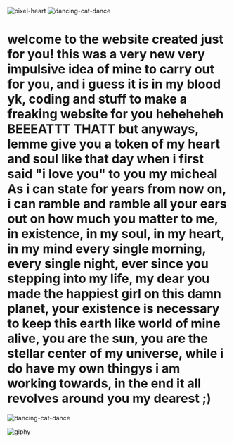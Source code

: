 ![pixel-heart](https://github.com/user-attachments/assets/0d415b8f-18ac-4077-b196-aad18dfc7150)
![dancing-cat-dance](https://github.com/user-attachments/assets/f590b60e-713a-4486-95e6-ae1c179a156b)
<html>
  <head>
    <title> Hello my love </title>
  </head>
  <body>
    <h1> welcome to the website created just for you!
    this was a very new very impulsive idea of mine to carry out for you, and i guess it is in my blood yk, coding and stuff to make a freaking website for you heheheheh BEEEATTT THATT but anyways, lemme give you a token of my heart and soul like that day when i first said "i love you" to you my micheal
    As i can state for years from now on, i can ramble and ramble all your ears out on how much you matter to me, in existence, in my soul, in my heart, in my mind every single morning, every single night, ever since you stepping into my life, my dear you made the happiest girl on this damn planet, your existence is necessary to keep this earth like world of mine alive, you are the sun, you are the stellar center of my universe, while i do have my own thingys i am working towards, in the end it all revolves around you my dearest ;) </h1>

  </body>
<html>

![dancing-cat-dance](https://github.com/user-attachments/assets/f590b60e-713a-4486-95e6-ae1c179a156b)

![giphy](https://github.com/user-attachments/assets/871c6320-773b-4478-9404-54c41d27b532)
